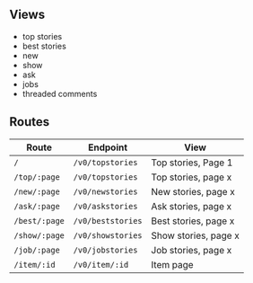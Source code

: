 ## Views

- top stories
- best stories
- new 
- show
- ask
- jobs
- threaded comments

## Routes

|Route|Endpoint|View|
|-|-|-|
|`/`|`/v0/topstories`|Top stories, Page 1|
|`/top/:page`|`/v0/topstories`|Top stories, page x|
|`/new/:page`|`/v0/newstories`|New stories, page x|
|`/ask/:page`|`/v0/askstories`|Ask stories, page x|
|`/best/:page`|`/v0/beststories`|Best stories, page x|
|`/show/:page`|`/v0/showstories`|Show stories, page x|
|`/job/:page`|`/v0/jobstories`|Job stories, page x|
|`/item/:id`|`/v0/item/:id`|Item page|
